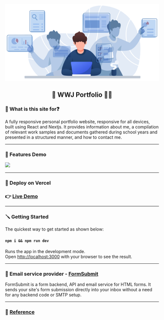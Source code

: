 <p align="center"> 
<img src="demo/banner.png" alt="banner"/>
<h2 align="center">🎉 WWJ Portfolio 👨‍💻</h2>
</p>

### 🔎 What is this site for❓

A fully responsive personal portfolio website, responsive for all devices, built using React and Nextjs. It provides information about me, a compilation of relevant work samples and documents gathered during school years and presented in a structured manner, and how to contact me.

---

### 📢 Features Demo 

![](demo/demo.gif)

---

### 🎈 Deploy on Vercel

### 👉 [Live Demo](https://wwj-portfolio.vercel.app "WWJ Portfolio")

---

### 🪛 Getting Started

The quickest way to get started as shown below:

#### `npm i && npm run dev`

Runs the app in the development mode.\
Open [http://localhost:3000](http://localhost:3000) with your browser to see the result.

---

### 📧 Email service provider - [FormSubmit](https://formsubmit.co "FormSubmit")
FormSubmit is a form backend, API and email service for HTML forms. It sends your site's form submission directly into your inbox without a need for any backend code or SMTP setup.

---

### 🚩 [Reference](https://github.com/codewithsadee/vcard-personal-portfolio "Reference")
